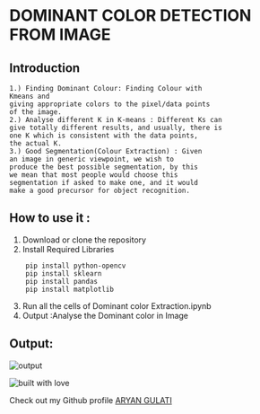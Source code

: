 # DOMINANT COLOR DETECTION FROM IMAGE 

## Introduction
```
1.) Finding Dominant Colour: Finding Colour with
Kmeans and
giving appropriate colors to the pixel/data points
of the image.
2.) Analyse different K in K-means : Different Ks can
give totally different results, and usually, there is
one K which is consistent with the data points,
the actual K.
3.) Good Segmentation(Colour Extraction) : Given
an image in generic viewpoint, we wish to
produce the best possible segmentation, by this
we mean that most people would choose this
segmentation if asked to make one, and it would
make a good precursor for object recognition.

```
## How to use it :
1. Download or clone the repository
2. Install Required Libraries
``` 
    pip install python-opencv
    pip install sklearn
    pip install pandas
    pip install matplotlib
```
3. Run all the cells of Dominant color Extraction.ipynb
4. Output :Analyse the Dominant color in Image<br>
## Output:
![output](https://user-images.githubusercontent.com/42711978/105338192-45c20d00-5c01-11eb-991b-a8822be225c5.jpg)


![built with love](https://forthebadge.com/images/badges/built-with-love.svg)

Check out my Github profile [ARYAN GULATI](https://github.com/aryangulati)
